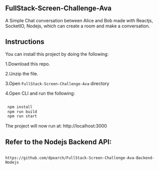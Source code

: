 ## FullStack-Screen-Challenge-Ava

A Simple Chat conversation between Alice and Bob made with Reactjs, SocketIO, Nodejs, which can create a room and make a conversation.

## Instructions

You can install this project by doing the following:

1.Download this repo.

2.Unzip the file.

3.Open `FullStack-Screen-Challenge-Ava` directory

4.Open CLI and run the following:

```sh

 npm install
 npm run build
 npm run start

```

The project will now run at: http://localhost:3000

## Refer to the Nodejs Backend API:
```

https://github.com/dpoarch/FullStack-Screen-Challenge-Ava-Backend-Nodejs

```